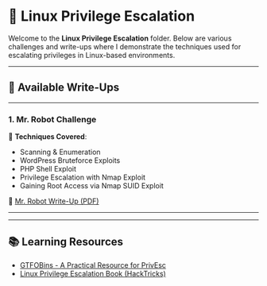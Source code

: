 # 🐧 **Linux Privilege Escalation**

Welcome to the **Linux Privilege Escalation** folder. Below are various challenges and write-ups where I demonstrate the techniques used for escalating privileges in Linux-based environments.

---

## 📄 **Available Write-Ups**

---

### 1. **Mr. Robot Challenge**  
   🔑 **Techniques Covered**:
   - Scanning & Enumeration
   - WordPress Bruteforce Exploits
   - PHP Shell Exploit
   - Privilege Escalation with Nmap Exploit
   - Gaining Root Access via Nmap SUID Exploit
   
   📄 [Mr. Robot Write-Up (PDF)](https://github.com/Prashant-Bhatt-2000/CTF-Writeups/blob/main/tryhackme/Mr_Robot_Ctf.pdf)

---

---

## 📚 **Learning Resources**
- [GTFOBins - A Practical Resource for PrivEsc](https://gtfobins.github.io/)
- [Linux Privilege Escalation Book (HackTricks)](https://book.hacktricks.xyz/linux-hardening/linux-privilege-escalation)
